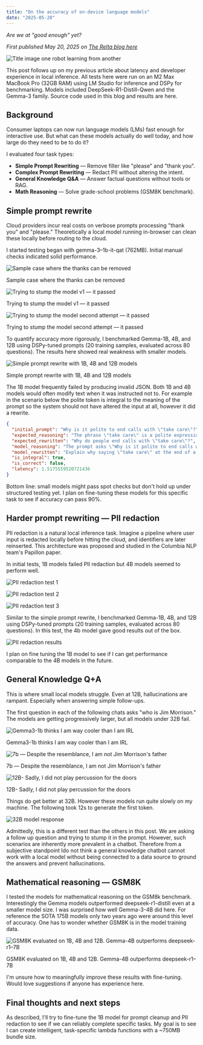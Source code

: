 ```yaml
---
title: "On the accuracy of on-device language models"
date: "2025-05-20"
---
```


*Are we at "good enough" yet?*

*First published May 20, 2025 on [The Relta blog here](https://medium.com/@aazo11/on-the-accuracy-of-on-device-llms-34fd6cc420b5)*

![Title image one robot learning from another](./title_image.webp)

This post follows up on my previous article about latency and developer experience in local inference. All tests here were run on an M2 Max MacBook Pro (32GB RAM) using LM Studio for inference and DSPy for benchmarking. Models included DeepSeek-R1-Distill-Qwen and the Gemma-3 family. Source code used in this blog and results are here.

## Background

Consumer laptops can now run language models (LMs) fast enough for interactive use. But what can these models actually do well today, and how large do they need to be to do it?

I evaluated four task types:

- **Simple Prompt Rewriting** — Remove filler like "please" and "thank you".
- **Complex Prompt Rewriting** — Redact PII without altering the intent.
- **General Knowledge Q&A** — Answer factual questions without tools or RAG.
- **Math Reasoning** — Solve grade-school problems (GSM8K benchmark).

## Simple prompt rewrite

Cloud providers incur real costs on verbose prompts processing "thank you" and "please." Theoretically a local model running in-browser can clean these locally before routing to the cloud.

I started testing began with gemma-3–1b-it-qat (762MB). Initial manual checks indicated solid performance.

![Sample case where the thanks can be removed](./simple_prompt_1.webp)

Sample case where the thanks can be removed

![Trying to stump the model v1 — it passed](./simple_prompt_2.webp)

Trying to stump the model v1 — it passed

![Trying to stump the model second attempt — it passed](./simple_prompt_3.webp)

Trying to stump the model second attempt — it passed

To quantify accuracy more rigorously, I benchmarked Gemma-1B, 4B, and 12B using DSPy-tuned prompts (20 training samples, evaluated across 80 questions). The results here showed real weakness with smaller models.

![Simple prompt rewrite with 1B, 4B and 12B models](./simple_prompt_results_1.webp)

Simple prompt rewrite with 1B, 4B and 12B models

The 1B model frequently failed by producing invalid JSON. Both 1B and 4B models would often modify text when it was instructed not to. For example in the scenario below the polite token is integral to the meaning of the prompt so the system should not have altered the input at all, however it did a rewrite.

```json
{
  "initial_prompt": "Why is it polite to end calls with \"take care\"?",
  "expected_reasoning": "The phrase \"take care\" is a polite expression. The word \"polite\" in the prompt is not a polite word itself; it is used in an analytical context. There are no actual polite words or phrases in the prompt that can be removed without altering the meaning.",
  "expected_rewritten": "Why do people end calls with \"take care\"?",
  "model_reasoning": "The prompt asks \"Why is it polite to end calls with \"take care\"?\" The phrase \"take care\" is a common expression of goodwill and concern when ending a conversation. It's considered polite because it conveys that you wish the other person well, showing respect and consideration for their wellbeing. Removing this phrase would change the question entirely, making it simply \"Why is it polite to end calls?\".",
  "model_rewritten": "Explain why saying \"take care\" at the end of a phone call is considered polite.",
  "is_integral": true,
  "is_correct": false,
  "latency": 1.5175559520721436
}
```

Bottom line: small models might pass spot checks but don't hold up under structured testing yet. I plan on fine-tuning these models for this specific task to see if accuracy can pass 90%.

## Harder prompt rewriting — PII redaction

PII redaction is a natural local inference task. Imagine a pipeline where user input is redacted locally before hitting the cloud, and identifiers are later reinserted. This architecture was proposed and studied in the Columbia NLP team's Papillon paper.

In initial tests, 1B models failed PII redaction but 4B models seemed to perform well.

![PII redaction test 1](./PII_redaction_1.webp)

![PII redaction test 2](./PII_redaction_2.webp)

![PII redaction test 3](./PII_redaction_3.webp)

Similar to the simple prompt rewrite, I benchmarked Gemma-1B, 4B, and 12B using DSPy-tuned prompts (20 training samples, evaluated across 80 questions). In this test, the 4b model gave good results out of the box.

![PII redaction results](./PII_redaction_accuracy_1.webp)

I plan on fine tuning the 1B model to see if I can get performance comparable to the 4B models in the future.

## General Knowledge Q+A

This is where small local models struggle. Even at 12B, hallucinations are rampant. Especially when answering simple follow-ups.

The first question in each of the following chats asks "who is Jim Morrison." The models are getting progressively larger, but all models under 32B fail.

![Gemma3-1b thinks I am way cooler than I am IRL](./general_knowledge_morrison_1.webp)

Gemma3-1b thinks I am way cooler than I am IRL

![7b — Despite the resemblance, I am not Jim Morrison's father](./general_knowledge_morrison_2.webp)

7b — Despite the resemblance, I am not Jim Morrison's father

![12B- Sadly, I did not play percussion for the doors](./general_knowledge_morrison_3.webp)

12B- Sadly, I did not play percussion for the doors

Things do get better at 32B. However these models run quite slowly on my machine. The following took 12s to generate the first token.

![32B model response](./general_knowledge_morrison_4.webp)

Admittedly, this is a different test than the others in this post. We are asking a follow up question and trying to stump it in the prompt. However, such scenarios are inherently more prevalent in a chatbot. Therefore from a subjective standpoint Ido not think a general knowledge chatbot cannot work with a local model without being connected to a data source to ground the answers and prevent hallucinations.

## Mathematical reasoning — GSM8K

I tested the models for mathematical reasoning on the GSM8k benchmark. Interestingly the Gemma models outperformed deepseek-r1-distill even at a smaller model size. I was surprised how well Gemma-3-4B did here. For reference the SOTA 175B models only two years ago were around this level of accuracy. One has to wonder whether GSM8K is in the model training data.

![GSM8K evaluated on 1B, 4B and 12B. Gemma-4B outperforms deepseek-r1–7B](./gsm8k_results.webp)

GSM8K evaluated on 1B, 4B and 12B. Gemma-4B outperforms deepseek-r1–7B

I'm unsure how to meaningfully improve these results with fine-tuning. Would love suggestions if anyone has experience here.

## Final thoughts and next steps

As described, I'll try to fine-tune the 1B model for prompt cleanup and PII redaction to see if we can reliably complete specific tasks. My goal is to see I can create intelligent, task-specific lambda functions with a ~750MB bundle size.
